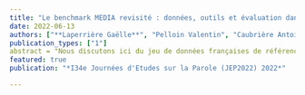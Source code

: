 ```yaml
---
title: "Le benchmark MEDIA revisité : données, outils et évaluation dans un contexte d'apprentissage profond"
date: 2022-06-13
authors: ["**Laperrière Gaëlle**", "Pelloin Valentin", "Caubrière Antoine", "Mdhaffar Salima", "Camelin Nathalin", "Ghannay Sahar", "Jabaian Bassam", "Estève Yannick"]   
publication_types: ["1"]
abstract = "Nous discutons ici du jeu de données françaises de référence MEDIA, créé en 2005 et distribué par ELRA gratuitement pour la recherche académique depuis 2020. Bien que parmi les plus riches et complexes à traiter, ces données sont rarement utilisées au-delà de la communauté scientifique française. Pour en faciliter l'usage dans un contexte d'apprentissage profond, une recette complète a été intégrée à SpeechBrain, une boite à outils logicielle dédiée au traitement de la parole par des approches neuronales, de plus en plus populaire au niveau international. De plus, des corrections ont été apportées aux annotations manuelles, proposées par différents chercheurs ayant régulièrement travaillé sur ces données. Cette nouvelle version du corpus sera intégrée au catalogue de ELRA. Un nouvel ensemble de données jamais utilisées jusqu'à présent, mais collectées durant la création du corpus original, est également décrit. Enfin, nous abordons des considérations liées à l'évaluation de la tâche MEDIA."
featured: true
publication: "*I34e Journées d'Etudes sur la Parole (JEP2022) 2022*"

---
```

